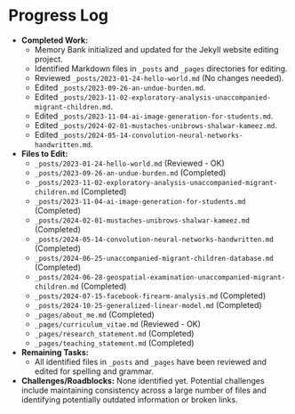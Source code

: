 # Progress Log

*   **Completed Work:**
    *   Memory Bank initialized and updated for the Jekyll website editing project.
    *   Identified Markdown files in `_posts` and `_pages` directories for editing.
    *   Reviewed `_posts/2023-01-24-hello-world.md` (No changes needed).
    *   Edited `_posts/2023-09-26-an-undue-burden.md`.
    *   Edited `_posts/2023-11-02-exploratory-analysis-unaccompanied-migrant-children.md`.
    *   Edited `_posts/2023-11-04-ai-image-generation-for-students.md`.
    *   Edited `_posts/2024-02-01-mustaches-unibrows-shalwar-kameez.md`.
    *   Edited `_posts/2024-05-14-convolution-neural-networks-handwritten.md`.
*   **Files to Edit:**
    *   `_posts/2023-01-24-hello-world.md` (Reviewed - OK)
    *   `_posts/2023-09-26-an-undue-burden.md` (Completed)
    *   `_posts/2023-11-02-exploratory-analysis-unaccompanied-migrant-children.md` (Completed)
    *   `_posts/2023-11-04-ai-image-generation-for-students.md` (Completed)
    *   `_posts/2024-02-01-mustaches-unibrows-shalwar-kameez.md` (Completed)
    *   `_posts/2024-05-14-convolution-neural-networks-handwritten.md` (Completed)
    *   `_posts/2024-06-25-unaccompanied-migrant-children-database.md` (Completed)
    *   `_posts/2024-06-28-geospatial-examination-unaccompanied-migrant-children.md` (Completed)
    *   `_posts/2024-07-15-facebook-firearm-analysis.md` (Completed)
    *   `_posts/2024-10-25-generalized-linear-model.md` (Completed)
    *   `_pages/about_me.md` (Completed)
    *   `_pages/curriculum_vitae.md` (Reviewed - OK)
    *   `_pages/research_statement.md` (Completed)
    *   `_pages/teaching_statement.md` (Completed)
*   **Remaining Tasks:**
    *   All identified files in `_posts` and `_pages` have been reviewed and edited for spelling and grammar.
*   **Challenges/Roadblocks:** None identified yet. Potential challenges include maintaining consistency across a large number of files and identifying potentially outdated information or broken links.
